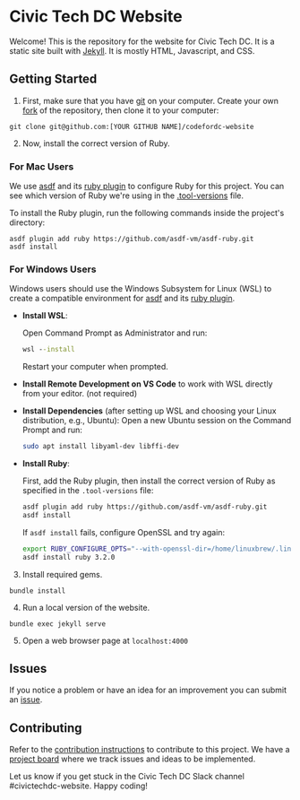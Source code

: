 # Civic Tech DC Website

Welcome! This is the repository for the website for Civic Tech DC. It is a static site built with [Jekyll](https://jekyllrb.com/). It is mostly HTML, Javascript, and CSS.

## Getting Started

1. First, make sure that you have <a href="https://git-scm.com/downloads">git</a> on your computer. Create your own <a href="https://docs.github.com/en/get-started/quickstart/contributing-to-projects">fork</a> of the repository, then clone it to your computer:

`git clone git@github.com:[YOUR GITHUB NAME]/codefordc-website`

2. Now, install the correct version of Ruby.
### For Mac Users
We use [asdf](https://asdf-vm.com/) and its [ruby plugin](https://github.com/asdf-vm/asdf-ruby) to configure Ruby for this project. You can see which version of Ruby we're using in the [.tool-versions](.tool-versions) file.

<!-- Now, if you're on Ubuntu, you may need to install some dependencies. If the `install` step doesn't work, try one or both of these commands:
```
sudo apt install libyaml-dev
sudo apt install libffi-dev
``` -->
To install the Ruby plugin, run the following commands inside the project's directory:

```
asdf plugin add ruby https://github.com/asdf-vm/asdf-ruby.git
asdf install
```
### For Windows Users
Windows users should use the Windows Subsystem for Linux (WSL) to create a compatible environment for [asdf](https://asdf-vm.com/) and its [ruby plugin](https://github.com/asdf-vm/asdf-ruby).

- **Install WSL**:
  
  Open Command Prompt as Administrator and run:

  ```cmd
  wsl --install
  ```

  Restart your computer when prompted.

- **Install Remote Development on VS Code** to work with WSL directly from your editor. (not required)

- **Install Dependencies** (after setting up WSL and choosing your Linux distribution, e.g., Ubuntu):
  Open a new Ubuntu session on the Command Prompt and run:
  ```bash
  sudo apt install libyaml-dev libffi-dev
  ```

- **Install Ruby**:

  First, add the Ruby plugin, then install the correct version of Ruby as specified in the `.tool-versions` file:

  ```bash
  asdf plugin add ruby https://github.com/asdf-vm/asdf-ruby.git
  asdf install
  ```

  If `asdf install` fails, configure OpenSSL and try again:

  ```bash
  export RUBY_CONFIGURE_OPTS="--with-openssl-dir=/home/linuxbrew/.linuxbrew/Cellar/openssl@3/3.2.0"
  asdf install ruby 3.2.0
  ```

3. Install required gems.

`bundle install`

4. Run a local version of the website.

`bundle exec jekyll serve`

5. Open a web browser page at `localhost:4000`

## Issues

If you notice a problem or have an idea for an improvement you can submit an [issue](https://github.com/civictechdc/codefordc-website/issues).

## Contributing

Refer to the [contribution instructions](CONTRIBUTING.md) to contribute to this project. We have a [project board](https://github.com/orgs/civictechdc/projects/3) where we track issues and ideas to be implemented.

Let us know if you get stuck in the Civic Tech DC Slack channel #civictechdc-website. Happy coding!



